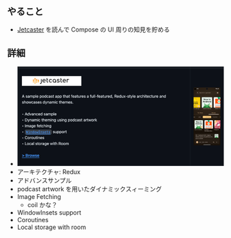 ## やること
- [Jetcaster](https://github.com/android/compose-samples/tree/main/Jetcaster) を読んで Compose の UI 周りの知見を貯める

## 詳細
- ![img.png](img.png)
- アーキテクチャ: Redux
- アドバンスサンプル
- podcast artwork を用いたダイナミックスィーミング
- Image Fetching
  - coil かな？
- WindowInsets support
- Coroutines
- Local storage with room